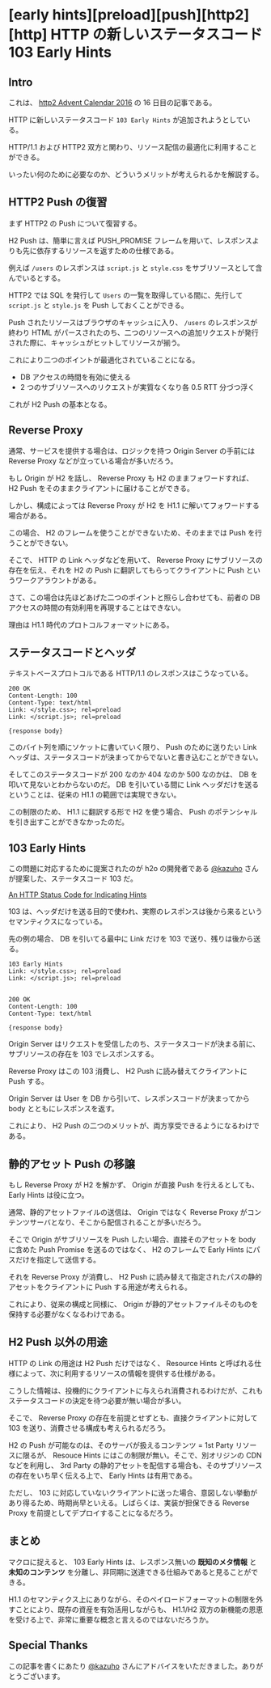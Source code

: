 # [early hints][preload][push][http2][http] HTTP の新しいステータスコード 103 Early Hints

## Intro

これは、 [http2 Advent Calendar 2016](http://qiita.com/advent-calendar/2016/http2) の 16 日目の記事である。

HTTP に新しいステータスコード `103 Early Hints` が追加されようとしている。

HTTP/1.1 および HTTP2 双方と関わり、リソース配信の最適化に利用することができる。

いったい何のために必要なのか、どういうメリットが考えられるかを解説する。


## HTTP2 Push の復習

まず HTTP2 の Push について復習する。

H2 Push は、簡単に言えば PUSH_PROMISE フレームを用いて、レスポンスよりも先に依存するリソースを返すための仕様である。

例えば `/users` のレスポンスは `script.js` と `style.css` をサブリソースとして含んでいるとする。

HTTP2 では SQL を発行して `Users` の一覧を取得している間に、先行して `script.js` と `style.js` を Push しておくことができる。

Push されたリソースはブラウザのキャッシュに入り、 `/users` のレスポンスが終わり HTML がパースされたのち、二つのリソースへの追加リクエストが発行された際に、キャッシュがヒットしてリソースが揃う。

これにより二つのポイントが最適化されていることになる。

- DB アクセスの時間を有効に使える
- 2 つのサブリソースへのリクエストが実質なくなり各 0.5 RTT 分づつ浮く

これが H2 Push の基本となる。


## Reverse Proxy

通常、サービスを提供する場合は、ロジックを持つ Origin Server の手前には Reverse Proxy などが立っている場合が多いだろう。

もし Origin が H2 を話し、 Reverse Proxy も H2 のままフォワードすれば、 H2 Push をそのままクライアントに届けることができる。

しかし、構成によっては Reverse Proxy が H2 を H1.1 に解いてフォワードする場合がある。

この場合、 H2 のフレームを使うことができないため、そのままでは Push を行うことができない。

そこで、 HTTP の Link ヘッダなどを用いて、 Reverse Proxy にサブリソースの存在を伝え、それを H2 の Push に翻訳してもらってクライアントに Push というワークアラウントがある。

さて、この場合は先ほどあげた二つのポイントと照らし合わせても、前者の DB アクセスの時間の有効利用を再現することはできない。

理由は H1.1 時代のプロトコルフォーマットにある。


## ステータスコードとヘッダ

テキストベースプロトコルである HTTP/1.1 のレスポンスはこうなっている。


```
200 OK
Content-Length: 100
Content-Type: text/html
Link: </style.css>; rel=preload
Link: </script.js>; rel=preload

{response body}
```

このバイト列を順にソケットに書いていく限り、 Push のために送りたい Link ヘッダは、ステータスコードが決まってからでないと書き込むことができない。

そしてこのステータスコードが 200 なのか 404 なのか 500 なのかは、 DB を叩いて見ないとわからないのだ。 DB を引いている間に Link ヘッダだけを送るということは、従来の H1.1 の範囲では実現できない。

この制限のため、 H1.1 に翻訳する形で H2 を使う場合、 Push のポテンシャルを引き出すことができなかったのだ。


## 103 Early Hints

この問題に対応するために提案されたのが h2o の開発者である [@kazuho](https://twitter.com/kazuho) さんが提案した、ステータスコード 103 だ。

[An HTTP Status Code for Indicating Hints](https://tools.ietf.org/html/draft-kazuho-early-hints-status-code)

103 は、ヘッダだけを送る目的で使われ、実際のレスポンスは後から来るというセマンティクスになっている。

先の例の場合、 DB を引いてる最中に Link だけを 103 で送り、残りは後から送る。


```
103 Early Hints
Link: </style.css>; rel=preload
Link: </script.js>; rel=preload


200 OK
Content-Length: 100
Content-Type: text/html

{response body}
```

Origin Server はリクエストを受信したのち、ステータスコードが決まる前に、サブリソースの存在を 103 でレスポンスする。

Reverse Proxy はこの 103 消費し、 H2 Push に読み替えてクライアントに Push する。

Origin Server は User を DB から引いて、レスポンスコードが決まってから body とともにレスポンスを返す。

これにより、 H2 Push の二つのメリットが、両方享受できるようになるわけである。


## 静的アセット Push の移譲

もし Reverse Proxy が H2 を解かず、 Origin が直接 Push を行えるとしても、 Early Hints は役に立つ。

通常、静的アセットファイルの送信は、 Origin ではなく Reverse Proxy がコンテンツサーバとなり、そこから配信されることが多いだろう。

そこで Origin がサブリソースを Push したい場合、直接そのアセットを body に含めた Push Promise を送るのではなく、 H2 のフレームで Early Hints にパスだけを指定して送信する。

それを Reverse Proxy が消費し、 H2 Push に読み替えて指定されたパスの静的アセットをクライアントに Push する用途が考えられる。

これにより、従来の構成と同様に、 Origin が静的アセットファイルそのものを保持する必要がなくなるわけである。


## H2 Push 以外の用途

HTTP の Link の用途は H2 Push だけではなく、 Resource Hints と呼ばれる仕様によって、次に利用するリソースの情報を提供する仕様がある。

こうした情報は、投機的にクライアントに与えられ消費されるわけだが、これもステータスコードの決定を待つ必要が無い場合が多い。

そこで、 Reverse Proxy の存在を前提とせずとも、直接クライアントに対して 103 を送り、消費させる構成も考えられるだろう。

H2 の Push が可能なのは、そのサーバが扱えるコンテンツ = 1st Party リソースに限るが、 Resouce Hints にはこの制限が無い。そこで、別オリジンの CDN などを利用し、 3rd Party の静的アセットを配信する場合も、そのサブリソースの存在をいち早く伝える上で、 Early Hints は有用である。

ただし、 103 に対応していないクライアントに送った場合、意図しない挙動があり得るため、時期尚早といえる。しばらくは、実装が担保できる Reverse Proxy を前提としてデプロイすることになるだろう。


## まとめ

マクロに捉えると、 103 Early Hints は、レスポンス無いの **既知のメタ情報** と **未知のコンテンツ** を分離し、非同期に送達できる仕組みであると見ることができる。

H1.1 のセマンティクス上にありながら、そのペイロードフォーマットの制限を外すことにより、既存の資産を有効活用しながらも、 H1.1/H2 双方の新機能の恩恵を受ける上で、非常に重要な概念と言えるのではないだろうか。


## Special Thanks

この記事を書くにあたり [@kazuho](https://twitter.com/kazuho) さんにアドバイスをいただきました。ありがとうございます。
